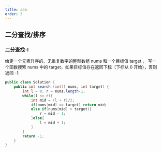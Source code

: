 ```yaml
---
title: aaa
order: 3
---
```


## 二分查找/排序

### 二分查找-I

给定一个元素升序的、无重复数字的整型数组 nums 和一个目标值 target ，
写一个函数搜索 nums 中的 target，如果目标值存在返回下标（下标从 0 开始），否则返回 -1

```java
public class Solution {
    public int search (int[] nums, int target) {
        int l = 0, r = nums.length-1;
        while(l <= r){
            int mid = (l + r)/2;
            if(nums[mid] == target) return mid;
            else if(nums[mid] > target){
                r = mid - 1;
            }else{
                l = mid + 1;
            }  
        }
        return -1;
    }
}
```